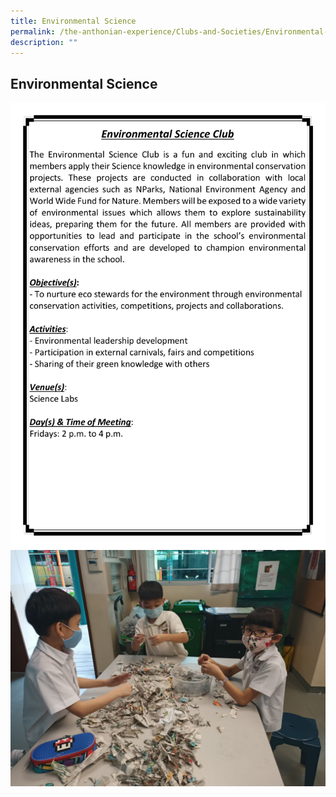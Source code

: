 ```yaml
---
title: Environmental Science
permalink: /the-anthonian-experience/Clubs-and-Societies/Environmental-Science/
description: ""
---
```

## Environmental Science

![](/images/CCA%202023_Sep/cca-13.png)
![](/images/Environmental%20Science%202.jpeg)